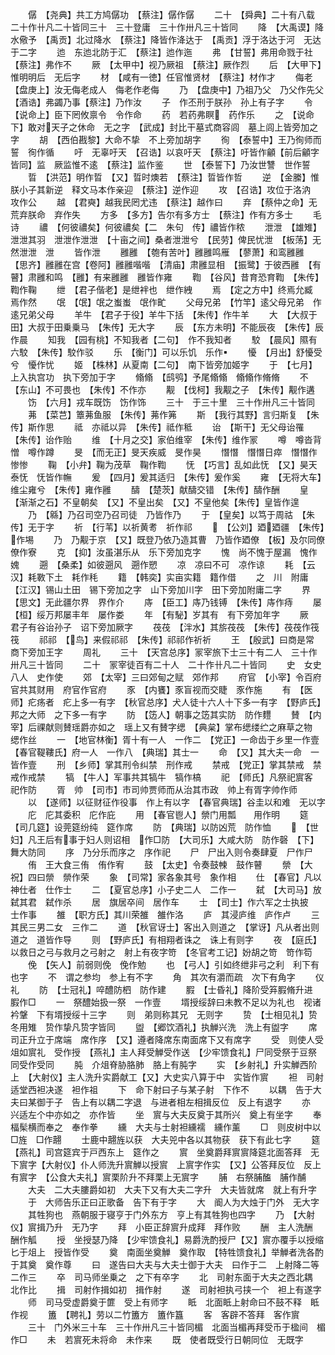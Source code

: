 <!-- { "loadSidebar": true } -->
　　僝　【尧典】共工方鸠僝功　【蔡注】僝作僝
　　二十　【舜典】二十有八载　二十作卄凡二十皆同三十　三十登庸　三十作卅凡三十皆同
　　降　【大禹谟】降水儆予　【禹贡】北过降水　【蔡注】降皆作洚达于　【禹贡】浮于洛达于河　无达于二字
　　迆　东迆北防于汇　【蔡注】迆作迤
　　弗　【甘誓】弗用命戮于社　【蔡注】弗作不
　　厥　【太甲中】视乃厥祖　【蔡注】厥作烈
　　后　【大甲下】惟明明后　无后字
　　材　【咸有一徳】任官惟贤材　【蔡注】材作才
　　侮老　【盘庚上】汝无侮老成人　侮老作老侮
　　乃　【盘庚中】乃祖乃父　乃父作先父　【酒诰】弗蠲乃事【蔡注】乃作汝
　　子　作丕刑于朕孙　孙上有子字
　　令　【说命上】臣下罔攸禀令　令作命
　　药　若药弗瞑　药作乐
　　之　【说命下】敢对天子之休命　无之字　【武成】封比干墓式商容闾　墓上闾上皆旁加之字
　　胡　【西伯戡黎】大命不挚　不上旁加胡字
　　徇　【泰誓中】王乃徇师而誓　徇作循
　　吁　无辜吁天　【召诰】以哀吁天　【蔡注】吁皆作龥【前后龥字皆同】监　厥监惟不逺　【蔡注】监作鉴
　　世　【泰誓下】乃汝世讐　世作誓
　　晢　【洪范】明作晢　【又】晢时燠若　【蔡注】晢皆作哲
　　逆　【金縢】惟朕小子其新逆　释文马本作亲迎　【蔡注】逆作迎
　　攻　【召诰】攻位于洛汭　攻作公
　　越　【君奭】越我民罔尤违　【蔡注】越作曰
　　弃　【蔡仲之命】无荒弃朕命　弃作失
　　方多　【多方】告尔有多方士　【蔡注】作有方多士
　　毛诗
　　禯　【何彼禯矣】何彼禯矣【二　朱句　传】禯皆作秾
　　泄泄　【雄雉】泄泄其羽　泄泄作泄泄　【十亩之间】桑者泄泄兮　【民劳】俾民忧泄　【板荡】无然泄泄　泄
　　皆作泄
　　雝雝　【匏有苦叶】雝雝鸣雁　【蓼萧】和鸾雝雝　【思齐】雝雝在宫【卷阿】雝雝喈喈　【清庙】肃雝显相　【振鹭】于彼西雝　【有瞽】肃雝和鸣　【雝】有来雝雝　雝皆作雍
　　鞫　【谷风】昔育恐育鞫　【朱传】鞫作鞠
　　绁　【君子偕老】是绁袢也　绁作絏
　　焉　【定之方中】终焉允臧　焉作然
　　氓　【氓】氓之蚩蚩　氓作甿
　　父母兄弟　【竹竿】逺父母兄弟　作逺兄弟父母
　　羊牛　【君子于役】羊牛下括　【朱传】作牛羊
　　大　【大叔于田】大叔于田乗乗马　【朱传】无大字
　　辰　【东方未明】不能辰夜　【朱传】辰作晨
　　知我　【园有桃】不知我者【二句】　作不我知者
　　駮　【晨风】隰有六駮　【朱传】駮作驳
　　乐　【衡门】可以乐饥　乐作
　　懮　【月出】舒懮受兮　懮作忧
　　姬　【株林】从夏南【二句】　南下皆旁加姬字
　　于　【七月】上入执宫功　执下旁加于字
　　翛翛　【鸱鸮】予尾翛翛　翛翛作脩脩
　　不　【东山】不可畏也　【朱传】不作亦
　　觏　【伐柯】我觏之子　【朱传】觏作遘
　　饬　【六月】戎车既饬　饬作饰
　　三十　于三十里　三十作卅凡三十皆同
　　茀　【菜芑】簟茀鱼服　【朱传】茀作笰
　　斯　【我行其野】言归斯复　【朱传】斯作思
　　祗　亦祗以异　【朱传】祗作秪
　　诒　【斯干】无父母诒罹　【朱传】诒作贻
　　维　【十月之交】家伯维宰　【朱传】维作冡
　　噂　噂沓背憎　噂作蹲
　　旻　【而无正】旻天疾威　旻作昊
　　憯憯　憯憯日瘁　憯憯作惨惨
　　鞠　【小弁】鞠为茂草　鞠作鞫
　　怃　【巧言】乱如此怃　【又】昊天泰怃　怃皆作幠
　　爰　【四月】爰其适归　【朱传】爰作奚
　　雍　【无将大车】维尘雍兮　【朱传】雍作雝
　　醻　【楚茨】献醻交错　【朱传】醻作酬
　　皇　【渐渐之石】不皇朝矣　【又】不皇出矣　【又】不皇他矣【朱传】皇皆作遑
　　乃　【緜】乃召司空乃召司徒　乃皆作乃
　　于　【皇矣】以笃于周祜　【朱传】无于字
　　祈　【行苇】以祈黄耉　祈作祁
　　　【公刘】廼廼疆　【朱传】作埸
　　乃　乃觏于京　【又】既登乃依乃造其曹　乃皆作廼僚　【板】及尔同僚　僚作寮
　　克　【抑】汝虽湛乐从　乐下旁加克字
　　愧　尚不愧于屋漏　愧作媿
　　遡　【桑柔】如彼遡风　遡作愬
　　凉　凉曰不可　凉作谅
　　耗　【云汉】耗斁下土　耗作秏
　　籍　【韩奕】实亩实籍　籍作借
　　之　川　附庸　【江汉】锡山土田　锡下旁加之字　山下旁加川字　田下旁加附庸二字
　　界　【思文】无此疆尔界　界作介
　　庤　【臣工】庤乃钱镈　【朱传】庤作痔
　　屡　【桓】绥万邦屡丰年　屡作娄
　　年　【有駜】岁其有　有下旁加年字
　　厥　君子有谷诒孙子　诏下旁加厥字
　　茷茷　【泮水】其旂茷茷　【朱传】茷茷作筏筏
　　祁祁　【鸟】来假祁祁　【朱传】祁祁作祈祈
　　王　【殷武】曰商是常　商下旁加王字
　　周礼
　　三十　【天宫总序】冡宰旅下士三十有二人　三十作卅凡三十皆同
　　二十　冡宰徒百有二十人　二十作卄凡二十皆同
　　史　女史八人　史作使
　　郊　【太宰】三曰郊甸之赋　郊作邦
　　府官　【小宰】令百府官共其财用　府官作官府
　　豕　【内饔】豕盲视而交睫　豕作施
　　有　【医师】疕疡者　疕上多一有字　【秋官总序】犬人徒十六人十下多一有字　【野庐氏】邦之大师　之下多一有字
　　防　【笾人】朝事之笾其实防　防作麷
　　賛　【内宰】后祼献则賛瑶爵亦如之　瑶上又有賛字缌　【典枲】掌布缌缕纻之麻草之物　缌作丝
　　一　【地官林衡】胥十有一人　一作二　【党正】一命齿于乡里一作壹　【春官鞮鞻氏】府一人　一作八　【典瑞】其士一
　　命　【又】其大夫一命　一皆作壹
　　刑　【乡师】掌其刑令纠禁　刑作戒
　　禁戒　【党正】掌其禁戒　禁戒作戒禁
　　犒　【牛人】军事共其犒牛　犒作槁
　　祀　【师氏】凡祭祀賔客　祀作防
　　胥　帅　【司市】市司帅贾师而从治其市政　帅上有胥字帅作师
　　以　【遂师】以征财征作役事　作上有以字　【春官典瑞】谷圭以和难　无以字
　　庀　庀其委积　庀作庇
　　用　【春官鬯人】禜门用瓢　　用作明
　　筵　【司几筵】设莞筵纷纯　筵作席
　　防　【典瑞】以防凶荒　防作恤
　　　【世妇】凡王后有事于妇人则诏相　作□防　【大司乐】大咸大防　防作磬　【下】舞大防同
　　序　乃分乐而序之　序作祀
　　尸　尸出入则令奏肆夏　尸作尸
　　侑　王大食三侑　侑作宥
　　鼓　【太史】令奏鼓朄　鼓作瞽
　　禜　【大祝】四曰禜　禜作荣
　　象　【司常】家各象其号　象作相
　　仕　【春官】凡以神仕者　仕作士
　　二　【夏官总序】小子史二人　二作一
　　弑　【大司马】放弑其君　弑作杀
　　居　旗居卒间　居作车
　　士　【司士】作六军之士执披　士作事
　　雒　【职方氏】其川荣雒　雒作洛
　　庐　其浸庐维　庐作卢
　　三　其民三男二女　三作二
　　道　【秋官讶士】客出入则道之　【掌讶】凡从者出则道之　道皆作导
　　则　【野庐氏】有相翔者诛之　诛上有则字
　　夜　【庭氏】以救日之弓与救月之弓射之　射上有夜字笴　【冬官考工记】妢胡之笴　笴作笱
　　俛　【矢人】前弱则俛　俛作勉
　　也　【弓人】引如终绁非弓之利　利下有也字
　　不　谓之参均　参上有不字
　　角　其次有灂而疏　次下有角字
　　仪礼
　　防　【士冠礼】啐醴防柶　防作建
　　腵　【士昏礼】降阶受笲腵脩升进　腵作□
　　一　祭醴始扱一祭　一作壹
　　壻授绥辞曰未教不足以为礼也　视诸衿鞶　下有壻授绥十三字
　　则　弟则称其兄　无则字
　　贽　【士相见礼】贽冬用雉　贽作挚凡贽字皆同
　　盥　【郷饮酒礼】执觯兴洗　洗上有盥字
　　席　司正升立于席端　席作序　【又】遵者降席东南面席下又有席字
　　受　则使人受俎如賔礼　受作授　【燕礼】主人拜受觯受作送　【少牢馈食礼】尸同受祭于豆祭　同受作受同
　　肫　介俎脊胁胳肺　胳上有肫字
　　实　【乡射礼】升实觯西阶上　【大射仪】主人洗升实爵献工【又】大史实八算于中　实皆作賔
　　袒　司射适堂西袒决遂　袒作祖
　　下　命下射曰子与某子射　下作不
　　以耦　告于大夫曰某御于子　告上有以耦二字退　与进者相左相揖反位　反上有退字
　　亦　兴适左个中亦如之　亦作皆
　　坐　賔与大夫反奠于其所兴　奠上有坐字
　　奉　楅髤横而奉之　奉作拳
　　纁　大夫与士射袒纁襦　纁作薰
　　□　则皮树中以□旌　□作翿
　　士鹿中翿旌以获　大夫兕中各以其物获　获下有此七字
　　筵　【燕礼】司宫筵宾于戸西东上　筵作之
　　賔　坐奠爵拜賔賔降筵北面答拜　无下賔字【大射仪】仆人师洗升賔觯以授賔　上賔字作实　【又】公答拜反位　反上有賔字　【公食大夫礼】賔栗阶升不拜栗上无賔字
　　脯　右祭脯醢　脯作酺
　　大夫　二大夫膢爵如初　大夫下又有大夫二字升　大夫皆就席　就上有升字
　　于　大师告乐正曰正歌备　告下有于字
　　大　阍人为大烛于门外　无大字
　　其牲狗也　燕朝服于寝亨于门外东方　亨上有其牲狗也四字
　　乃　【大射仪】賔揖乃升　无乃字
　　拜　小臣正辞賔升成拜　拜作败
　　酬　主人洗酬　酬作觚
　　授　坐授瑟乃降　【少牢馈食礼】易爵洗酌授尸【又】賔亦覆手以授缩匕于俎上　授皆作受
　　奠　南面坐奠觯　奠作取　【特牲馈食礼】举觯者洗各酌于其奠　奠作尊
　　曰　遂告曰大夫与大夫士御于大夫　曰作于二　上射降二等　二作三
　　卒　司马师坐乗之　之下有卒字
　　北　司射东面于大夫之西北耦　北作比
　　揖　司射作揖如初　揖作射
　　遂　司射袒执弓挟一个　袒上有遂字
　　师　司马受虚爵奠于篚　受上有师字
　　眡　北面眡上射命曰不鼓不释　眡作视
　　簠　【聘礼】劳以二竹簠方　簠作簋
　　客　客辟不答拜　客作賔
　　三十　门外米三十车　三十作卅凡三十皆同楣　北面当楣再拜受币于楹间　楣作□
　　未　若賔死未将命　未作来
　　既　使者既受行日朝同位　无既字
